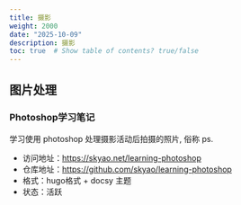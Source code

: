 ```yaml
---
title: 摄影
weight: 2000
date: "2025-10-09"
description: 摄影
toc: true  # Show table of contents? true/false
---
```


## 图片处理

### Photoshop学习笔记

学习使用 photoshop 处理摄影活动后拍摄的照片, 俗称 ps.

- 访问地址：<https://skyao.net/learning-photoshop>
- 仓库地址：<https://github.com/skyao/learning-photoshop>
- 格式：hugo格式 + docsy 主题
- 状态：活跃


